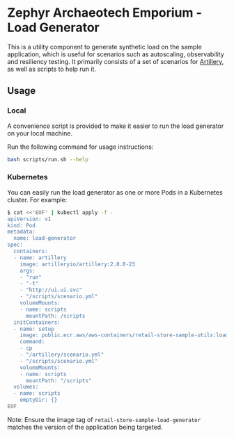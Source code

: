 # Zephyr Archaeotech Emporium - Load Generator

This is a utility component to generate synthetic load on the sample application, which is useful for scenarios such as autoscaling, observability and resiliency testing. It primarily consists of a set of scenarios for [Artillery](https://github.com/artilleryio/artillery), as well as scripts to help run it.

## Usage

### Local

A convenience script is provided to make it easier to run the load generator on your local machine.

Run the following command for usage instructions:

```bash
bash scripts/run.sh --help
```

### Kubernetes

You can easily run the load generator as one or more Pods in a Kubernetes cluster. For example:

```bash
$ cat <<'EOF' | kubectl apply -f -
apiVersion: v1
kind: Pod
metadata:
  name: load-generator
spec:
  containers:
  - name: artillery
    image: artilleryio/artillery:2.0.0-23
    args:
    - "run"
    - "-t"
    - "http://ui.ui.svc"
    - "/scripts/scenario.yml"
    volumeMounts:
    - name: scripts
      mountPath: /scripts
  initContainers:
  - name: setup
    image: public.ecr.aws/aws-containers/retail-store-sample-utils:load-gen.0.2.0
    command:
    - cp
    - "/artillery/scenario.yml"
    - "/scripts/scenario.yml"
    volumeMounts:
    - name: scripts
      mountPath: "/scripts"
  volumes:
  - name: scripts
    emptyDir: {}
EOF
```

Note: Ensure the image tag of `retail-store-sample-load-generator` matches the version of the application being targeted.
